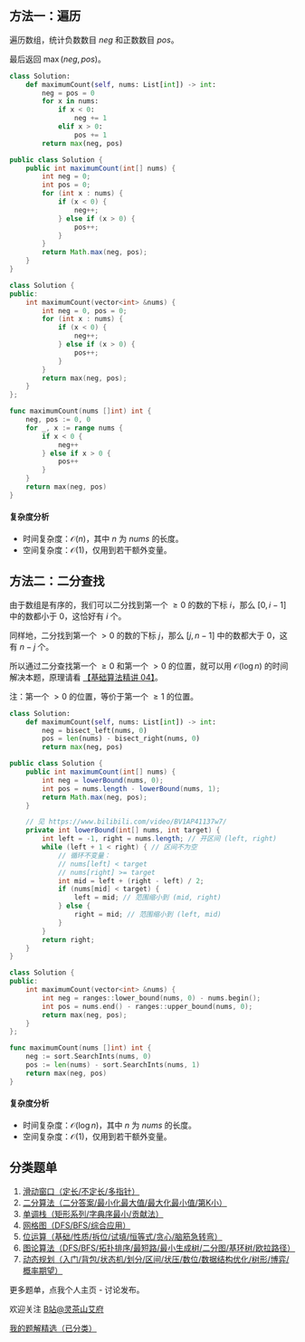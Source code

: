 ## 方法一：遍历

遍历数组，统计负数数目 $\textit{neg}$ 和正数数目 $\textit{pos}$。

最后返回 $\max(\textit{neg}, \textit{pos})$。

```py [sol-Python3]
class Solution:
    def maximumCount(self, nums: List[int]) -> int:
        neg = pos = 0
        for x in nums:
            if x < 0:
                neg += 1
            elif x > 0:
                pos += 1
        return max(neg, pos)
```

```java [sol-Java]
public class Solution {
    public int maximumCount(int[] nums) {
        int neg = 0;
        int pos = 0;
        for (int x : nums) {
            if (x < 0) {
                neg++;
            } else if (x > 0) {
                pos++;
            }
        }
        return Math.max(neg, pos);
    }
}
```

```cpp [sol-C++]
class Solution {
public:
    int maximumCount(vector<int> &nums) {
        int neg = 0, pos = 0;
        for (int x : nums) {
            if (x < 0) {
                neg++;
            } else if (x > 0) {
                pos++;
            }
        }
        return max(neg, pos);
    }
};
```

```go [sol-Go]
func maximumCount(nums []int) int {
    neg, pos := 0, 0
    for _, x := range nums {
        if x < 0 {
            neg++
        } else if x > 0 {
            pos++
        }
    }
    return max(neg, pos)
}
```

#### 复杂度分析

- 时间复杂度：$\mathcal{O}(n)$，其中 $n$ 为 $\textit{nums}$ 的长度。
- 空间复杂度：$\mathcal{O}(1)$，仅用到若干额外变量。

## 方法二：二分查找

由于数组是有序的，我们可以二分找到第一个 $\ge 0$ 的数的下标 $i$，那么 $[0,i-1]$ 中的数都小于 $0$，这恰好有 $i$ 个。

同样地，二分找到第一个 $> 0$ 的数的下标 $j$，那么 $[j,n-1]$ 中的数都大于 $0$，这有 $n-j$ 个。

所以通过二分查找第一个 $\ge 0$ 和第一个 $> 0$ 的位置，就可以用 $\mathcal{O}(\log n)$ 的时间解决本题，原理请看 [【基础算法精讲 04】](https://www.bilibili.com/video/BV1AP41137w7/)。

注：第一个 $>0$ 的位置，等价于第一个 $\ge 1$ 的位置。

```py [sol-Python3]
class Solution:
    def maximumCount(self, nums: List[int]) -> int:
        neg = bisect_left(nums, 0)
        pos = len(nums) - bisect_right(nums, 0)
        return max(neg, pos)
```

```java [sol-Java]
public class Solution {
    public int maximumCount(int[] nums) {
        int neg = lowerBound(nums, 0);
        int pos = nums.length - lowerBound(nums, 1);
        return Math.max(neg, pos);
    }

    // 见 https://www.bilibili.com/video/BV1AP41137w7/
    private int lowerBound(int[] nums, int target) {
        int left = -1, right = nums.length; // 开区间 (left, right)
        while (left + 1 < right) { // 区间不为空
            // 循环不变量：
            // nums[left] < target
            // nums[right] >= target
            int mid = left + (right - left) / 2;
            if (nums[mid] < target) {
                left = mid; // 范围缩小到 (mid, right)
            } else {
                right = mid; // 范围缩小到 (left, mid)
            }
        }
        return right;
    }
}
```

```cpp [sol-C++]
class Solution {
public:
    int maximumCount(vector<int> &nums) {
        int neg = ranges::lower_bound(nums, 0) - nums.begin();
        int pos = nums.end() - ranges::upper_bound(nums, 0);
        return max(neg, pos);
    }
};
```

```go [sol-Go]
func maximumCount(nums []int) int {
    neg := sort.SearchInts(nums, 0)
    pos := len(nums) - sort.SearchInts(nums, 1)
    return max(neg, pos)
}
```

#### 复杂度分析

- 时间复杂度：$\mathcal{O}(\log n)$，其中 $n$ 为 $\textit{nums}$ 的长度。
- 空间复杂度：$\mathcal{O}(1)$，仅用到若干额外变量。

## 分类题单

1. [滑动窗口（定长/不定长/多指针）](https://leetcode.cn/circle/discuss/0viNMK/)
2. [二分算法（二分答案/最小化最大值/最大化最小值/第K小）](https://leetcode.cn/circle/discuss/SqopEo/)
3. [单调栈（矩形系列/字典序最小/贡献法）](https://leetcode.cn/circle/discuss/9oZFK9/)
4. [网格图（DFS/BFS/综合应用）](https://leetcode.cn/circle/discuss/YiXPXW/)
5. [位运算（基础/性质/拆位/试填/恒等式/贪心/脑筋急转弯）](https://leetcode.cn/circle/discuss/dHn9Vk/)
6. [图论算法（DFS/BFS/拓扑排序/最短路/最小生成树/二分图/基环树/欧拉路径）](https://leetcode.cn/circle/discuss/01LUak/)
7. [动态规划（入门/背包/状态机/划分/区间/状压/数位/数据结构优化/树形/博弈/概率期望）](https://leetcode.cn/circle/discuss/tXLS3i/)

更多题单，点我个人主页 - 讨论发布。

欢迎关注 [B站@灵茶山艾府](https://space.bilibili.com/206214)

[我的题解精选（已分类）](https://github.com/EndnegCheng/codeforces-go/blob/master/leetcode/SOLUTIONS.md)
